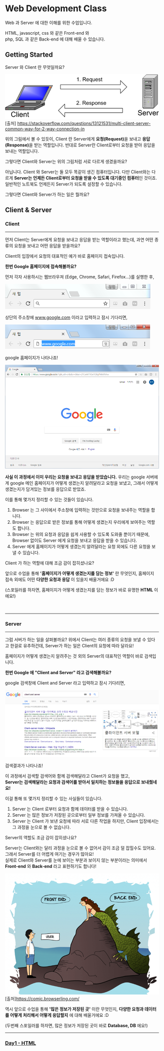 # Web Development Class

Web 과 Server 에 대한 이해를 위한 수업입니다.

HTML, javascript, css 와 같은 Front-end 와<br/>
php, SQL 과 같은 Back-end 에 대해 배울 수 있습니다.

## Getting Started


Server 와 Client 란 무엇일까요?

![Image](./IMAGES/Client&Server.png)<br/>
[출처] https://stackoverflow.com/questions/13121531/multi-client-server-common-way-for-2-way-connection-in


위의 그림에서 볼 수 있듯이, Client 란 Server에게 <b>요청(Request)</b>을 보내고 <b>응답(Response)</b>을 받는 역할입니다.
반대로 Server란 Client로부터 요청을 받아 응답을 보내는 역할입니다.

그렇다면 Client와 Server는 위의 그림처럼 서로 다르게 생겼을까요?

아닙니다. Client 와 Server는 둘 모두 똑같이 생긴 컴퓨터입니다. 다만 Client와는 다르게 <b>Server는 언제든 Client로부터 요청을 받을 수 있도록
대기중인 컴퓨터</b>인 것이죠. 일반적인 노트북도 언제든지 Server가 되도록 설정할 수 있습니다.

그렇다면 Client와 Server가 하는 일은 뭘까요?

## Client & Server

### Client
<hr/>

먼저 Client는 Server에게 요청을 보내고 응답을 받는 역할이라고 했는데, 과연 어떤 종류의 요청을 보내고 어떤 응답을 받을까요?

Client의 입장에서 요청의 대표적인 예가 바로 홈페이지 접속입니다.

<b>한번 Google 홈페이지에 접속해볼까요?</b>

먼저 각자 사용하시는 웹브라우져 (Edge, Chrome, Safari, Firefox...)를 실행한 후,

![Image](./IMAGES/Browser.png)<br/>

상단의 주소창에 www.google.com 이라고 입력하고 잠시 기다리면,

![Image](./IMAGES/BrowserGoogle.png)<br/>

google 홈페이지가 나타나죠!

![Image](./IMAGES/BrowserGoogleWeb.png)<br/>


<b>사실 이 과정에서 이미 우리는 요청을 보내고 응답을 받았습니다.</b>
우리는 google 서버에게 google 메인 홈페이지가 어떻게 생겼는지 알려달라고 요청을 보냈고, 그래서 어떻게 생겼는지가 담겨있는 정보를 응답으로 받았죠.

이를 통해 몇가지 정리할 수 있는 것들이 있습니다.

1. Browser 는 그 사이에서 주소창에 입력하는 것만으로 요청을 보내주는 역할을 합니다.
2. Browser 는 응답으로 받은 정보를 통해 어떻게 생겼는지 우리에게 보여주는 역할도 합니다.
3. Browser 는 위의 요청과 응답을 쉽게 사용할 수 있도록 도와줄 뿐이기 때문에, <br/>Browser 없이도 Server 에게 요청을 보내고 응답을 받을 수 있습니다.
4. Server 에게 홈페이지가 어떻게 생겼는지 알려달라는 요청 외에도 다른 요청을 보낼 수 있습니다.

Client 가 하는 역할에 대해 조금 감이 잡히셨나요?

앞으로 수업을 통해 <b>'홈페이지가 어떻게 생겼는지를 담는 정보'</b> 란 무엇인지, 홈페이지 접속 외에도 어떤 <b>다양한 요청과 응답</b> 이 있을지 배울거에요 :D<br/>

(스포일러를 하자면, 홈페이지가 어떻게 생겼는지를 담는 정보가 바로 유명한 <b>HTML</b> 이에요!)
<br/><br/><br/>

<hr/>

### Server

<hr/>
그럼 서버가 하는 일을 살펴볼까요? 위에서 Client는 여러 종류의 요청을 보낼 수 있다고 한걸로 유추하건데, Server가 하는 일은 Client의 요청에 따라 달라요!

홈페이지가 어떻게 생겼는지 알려주는 것 외의 Server의 대표적인 역할이 바로 검색입니다.

<b>한번 Google 에 "Client and Server" 라고 검색해볼까요?</b>

google 검색창에 Client and Server 라고 입력하고 잠시 기다리면,

![Image](./IMAGES/Search.png)<br/>

검색결과가 나타나죠!

이 과정에서 검색할 검색어와 함께 검색해달라고 Client가 요청을 했고, <br/><b>Server는 검색해달라는 요청과 검색어를 받아서 일치하는 정보들을 응답으로 보내줬네요!</b>

이걸 통해 또 몇가지 정리할 수 있는 사실들이 있습니다.

1. Server 는 Client 로부터 요청과 함께 데이터를 받을 수 있습니다.
2. Server 는 많은 정보가 저장된 곳으로부터 일부 정보를 가져올 수 있습니다.
3. Server 는 Client 가 보낸 요청에 따라 서로 다른 작업을 하지만, Client 입장에서는 그 과정을 눈으로 볼 수 없습니다.

Server의 역할도 조금 감이 잡히셨나요?

Server는 Client와는 달리 과정을 눈으로 볼 수 없어서 감이 조금 덜 잡힐수도 있어요. 그래서 Server를 더 어렵게 여기는 경우가 많아요!<br/>
실제로 Client와 Server를 눈에 보이는 부분과 보이지 않는 부분이라는 의미에서 <b>Front-end</b> 와 <b>Back-end</b> 라고 표현하기도 합니다!

![Image](./IMAGES/FrontBack.png)<br/>
[출처]https://comic.browserling.com/

역시 앞으로 수업을 통해 <b>'많은 정보가 저장된 곳'</b> 이란 무엇인지, <b>다양한 요청과 데이터를 어떻게 처리해서 어떻게 응답할지</b> 에 대해 배울거에요 :D<br/>

(두번째 스포일러를 하자면, 많은 정보가 저장된 곳이 바로 <b>Database, DB</b> 에요!)

<hr/>

### [Day1 - HTML](Day1.md)
